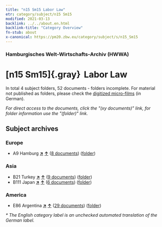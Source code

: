 ```yaml
---
title: "n15 Sm15 Labor Law"
etr: category/subject/n15 Sm15
modified: 2021-03-13
backlink: ../../about.en.html
backlink-title: "Category Overview"
fn-stub: about
x-canonical: https://pm20.zbw.eu/category/subject/s/n15_Sm15
---
```


### Hamburgisches Welt-Wirtschafts-Archiv (HWWA)
# [n15 Sm15]{.gray}&#8201; Labor Law&#160; 





In total 4 subject folders, 52 documents - folders incomplete.
For material not published as folders, please check the [digitized micro-films](/film/h1_sh.de.html) (in German).

_For direct access to the documents, click the "(xy documents)" link, for folder information use the "(folder)" link._

## Subject archives



### Europe

- A9 Hamburg [**&nearr;**](../../../geo/i/140905/about.en.html "Hamburg (all folders)") [**&uarr;**](../../../geo/about.en.html#A9 "Country category system") (<a href="https://pm20.zbw.eu/dfgview/sh/140905,145179" title="about: Hamburg : Labor Law" target="_blank">8 documents</a>) ([folder](../../../../folder/sh/1409xx/140905/1451xx/145179/about.en.html))

### Asia

- B21 Turkey [**&nearr;**](../../../geo/i/141111/about.en.html "Turkey (all folders)") [**&uarr;**](../../../geo/about.en.html#B21 "Country category system") (<a href="https://pm20.zbw.eu/dfgview/sh/141111,145179" title="about: Turkey : Labor Law" target="_blank">9 documents</a>) ([folder](../../../../folder/sh/1411xx/141111/1451xx/145179/about.en.html))
- B111 Japan [**&nearr;**](../../../geo/i/141272/about.en.html "Japan (all folders)") [**&uarr;**](../../../geo/about.en.html#B111 "Country category system") (<a href="https://pm20.zbw.eu/dfgview/sh/141272,145179" title="about: Japan : Labor Law" target="_blank">6 documents</a>) ([folder](../../../../folder/sh/1412xx/141272/1451xx/145179/about.en.html))

### America

- E86 Argentina [**&nearr;**](../../../geo/i/141692/about.en.html "Argentina (all folders)") [**&uarr;**](../../../geo/about.en.html#E86 "Country category system") (<a href="https://pm20.zbw.eu/dfgview/sh/141692,145179" title="about: Argentina : Labor Law" target="_blank">29 documents</a>) ([folder](../../../../folder/sh/1416xx/141692/1451xx/145179/about.en.html))


_* The English category label is an unchecked automated translation of the German label._

